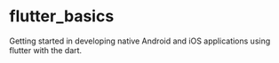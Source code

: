 # flutter_basics
Getting started in developing native Android and iOS applications using flutter with the dart.
